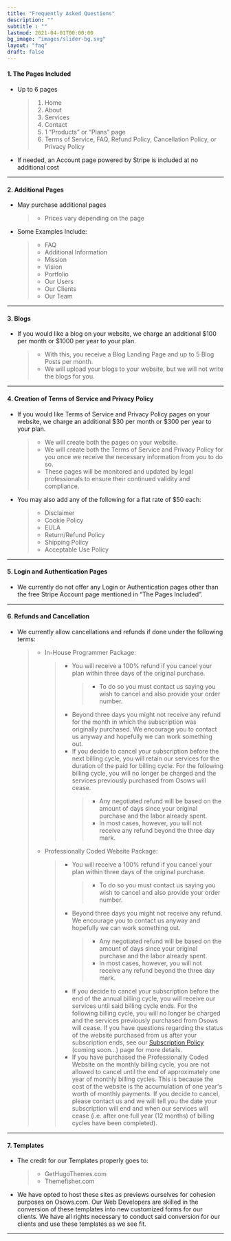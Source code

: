 ```yaml
---
title: "Frequently Asked Questions"
description: ""
subtitle : ""
lastmod: 2021-04-01T00:00:00
bg_image: "images/slider-bg.svg"
layout: "faq"
draft: false
---
```


#### 1. The Pages Included
* Up to 6 pages
  > 1. Home
  > 2. About
  > 3. Services
  > 4. Contact
  > 5. 1 “Products” or “Plans” page
  > 6. Terms of Service, FAQ, Refund Policy, Cancellation Policy, or Privacy Policy
* If needed, an Account page powered by Stripe is included at no additional cost

---

#### 2. Additional Pages
* May purchase additional pages
  > * Prices vary depending on the page
* Some Examples Include:
  > * FAQ
  > * Additional Information
  > * Mission
  > * Vision
  > * Portfolio
  > * Our Users
  > * Our Clients
  > * Our Team

---

#### 3. Blogs
* If you would like a blog on your website, we charge an additional $100 per month or $1000 per year to your plan.
  > * With this, you receive a Blog Landing Page and up to 5 Blog Posts per month.
  > * We will upload your blogs to your website, but we will not write the blogs for you.

---

#### 4. Creation of Terms of Service and Privacy Policy
* If you would like Terms of Service and Privacy Policy pages on your website, we charge an additional $30 per month or $300 per year to your plan.
  > * We will create both the pages on your website.
  > * We will create both the Terms of Service and Privacy Policy for you once we receive the necessary information from you to do so.
  > * These pages will be monitored and updated by legal professionals to ensure their continued validity and compliance.
* You may also add any of the following for a flat rate of $50 each:
  > * Disclaimer
  > * Cookie Policy
  > * EULA
  > * Return/Refund Policy
  > * Shipping Policy
  > * Acceptable Use Policy

---

#### 5. Login and Authentication Pages
* We currently do not offer any Login or Authentication pages other than the free Stripe Account page mentioned in “The Pages Included”.

---

#### 6. Refunds and Cancellation
* We currently allow cancellations and refunds if done under the following terms:
  > * In-House Programmer Package:
  >   > * You will receive a 100% refund if you cancel your plan within three days of the original purchase.
  >   >   > * To do so you must contact us saying you wish to cancel and also provide your order number.
  >   > * Beyond three days you might not receive any refund for the month in which the subscription was originally purchased. We encourage you to contact us anyway and hopefully we can work something out.
  >   > * If you decide to cancel your subscription before the next billing cycle, you will retain our services for the duration of the paid for billing cycle. For the following billing cycle, you will no longer be charged and the services previously purchased from Osows will cease.
  >   >   > * Any negotiated refund will be based on the amount of days since your original purchase and the labor already spent.
  >   >   > * In most cases, however, you will not receive any refund beyond the three day mark.
  > * Professionally Coded Website Package:
  >   > * You will receive a 100% refund if you cancel your plan within three days of the original purchase.
  >   >   > * To do so you must contact us saying you wish to cancel and also provide your order number.
  >   > * Beyond three days you might not receive any refund. We encourage you to contact us anyway and hopefully we can work something out.
  >   >   > * Any negotiated refund will be based on the amount of days since your original purchase and the labor already spent.
  >   >   > * In most cases, however, you will not receive any refund beyond the three day mark.
  >   > * If you decide to cancel your subscription before the end of the annual billing cycle, you will receive our services until said billing cycle ends. For the following billing cycle, you will no longer be charged and the services previously purchased from Osows will cease. If you have questions regarding the status of the website purchased from us after your subscription ends, see our [Subscription Policy](../) (coming soon...) page for more details.
  >   > * If you have purchased the Professionally Coded Website on the monthly billing cycle, you are not allowed to cancel until the end of approximately one year of monthly billing cycles. This is because the cost of the website is the accumulation of one year's worth of monthly payments. If you decide to cancel, please contact us and we will tell you the date your subscription will end and when our services will cease (i.e. after one full year (12 months) of billing cycles have been completed).

---

#### 7. Templates
* The credit for our Templates properly goes to:
  > * GetHugoThemes.com
  > * Themefisher.com
* We have opted to host these sites as previews ourselves for cohesion purposes on Osows.com. Our Web Developers are skilled in the conversion of these templates into new customized forms for our clients. We have all rights necessary to conduct said conversion for our clients and use these templates as we see fit.

---
